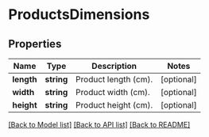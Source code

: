 # ProductsDimensions

## Properties
Name | Type | Description | Notes
------------ | ------------- | ------------- | -------------
**length** | **string** | Product length (cm). | [optional] 
**width** | **string** | Product width (cm). | [optional] 
**height** | **string** | Product height (cm). | [optional] 

[[Back to Model list]](../../README.md#documentation-for-models) [[Back to API list]](../../README.md#documentation-for-api-endpoints) [[Back to README]](../../README.md)

